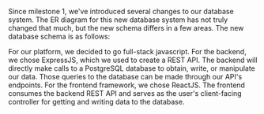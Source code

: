 Since milestone 1, we've introduced several changes to our database system. The ER diagram for this new database system has not truly changed that much, but the new schema differs in a few areas. The new database schema is as follows:

For our platform, we decided to go full-stack javascript. For the backend, we chose ExpressJS, which we used to create a REST API. The backend will directly make calls to a PostgreSQL database to obtain, write, or manipulate our data. Those queries to the database can be made through our API's endpoints. For the frontend framework, we chose ReactJS. The frontend consumes the backend REST API and serves as the user's client-facing controller for getting and writing data to the database.

